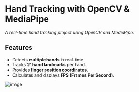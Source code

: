 # Hand Tracking with OpenCV & MediaPipe

*A real-time hand tracking project using OpenCV and MediaPipe.*

## Features
- Detects **multiple hands** in real-time.
- Tracks **21 hand landmarks** per hand.
- Provides **finger position coordinates**.
- Calculates and displays **FPS (Frames Per Second)**.

![image](https://github.com/user-attachments/assets/7cc7183d-47fa-493a-87af-90c9fa2f9767)